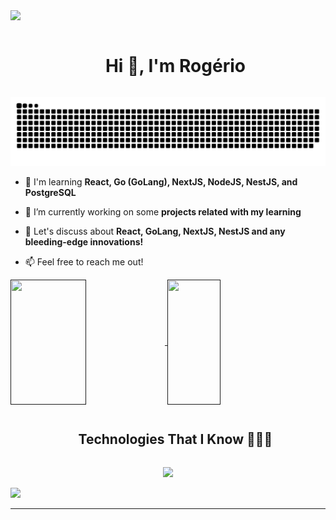 
<!--horizontal divider(gradiant)-->
<img src="https://user-images.githubusercontent.com/73097560/115834477-dbab4500-a447-11eb-908a-139a6edaec5c.gif">

<!--h1 without bottom border-->
<div id="user-content-toc">
  <ul align="center">
    <summary><h1 style="display: inline-block">Hi 👋, I'm Rogério</h1></summary>
  </ul>
</div>


<!--- snake -->
<div align="center">
  <img  src="https://raw.githubusercontent.com/platane/snk/output/github-contribution-grid-snake-dark.svg"
       alt="snake" /></a>
</div>

<!--Intro start-->
- 🚀 I'm learning **React, Go (GoLang), NextJS, NodeJS, NestJS, and PostgreSQL**

- 🔭 I’m currently working on some **projects related with my learning**

- 💬 Let's discuss about **React, GoLang, NextJS, NestJS and any bleeding-edge innovations!**

- 📫 Feel free to reach me out!
<!--Intro end-->

<!--Stats-->
<a href="">
  <img width="49%" height=200 align="center" src="https://github-readme-stats.vercel.app/api?username=rogeriopiatek&theme=transparent" />
</a>
<a href="">
  <img width="41%" height=200 align="center" src="https://github-readme-stats.vercel.app/api/top-langs?username=rogeriopiatek&layout=compact&langs_count=8&card_width=320&theme=transparent" />
</a>

<!--h1 without bottom border-->
<div id="user-content-toc">
  <ul align="center">
    <summary><h2 style="display: inline-block">Technologies That I Know 👨🏻‍💻</h2></summary>
  </ul>
</div>
<!--tech stack icons-->
<p align="center">
  <a href="https://skillicons.dev">
    <img src="https://skillicons.dev/icons?i=linux,react,golang,nextjs,tailwind,nodejs,ts,nestjs,git,github,html,css,js,express,postgres,postman&perline=16&theme=dark" />
  </a>
</p>

<!--horizontal divider(gradiant)-->
<img src="https://user-images.githubusercontent.com/73097560/115834477-dbab4500-a447-11eb-908a-139a6edaec5c.gif">

----------------------------------------------------------------------
